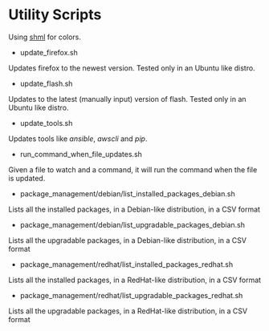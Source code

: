 # Utility Scripts

Using [shml](https://github.com/MaxCDN/shml) for colors.

- update_firefox.sh

Updates firefox to the newest version. Tested only in an Ubuntu like distro.

- update_flash.sh

Updates to the latest (manually input) version of flash. Tested only in an Ubuntu like distro.

- update_tools.sh

Updates tools like _ansible_, _awscli_ and _pip_.

- run_command_when_file_updates.sh

Given a file to watch and a command, it will run the command when the file is updated.

- package_management/debian/list_installed_packages_debian.sh

Lists all the installed packages, in a Debian-like distribution, in a CSV format

- package_management/debian/list_upgradable_packages_debian.sh

Lists all the upgradable packages, in a Debian-like distribution, in a CSV format

- package_management/redhat/list_installed_packages_redhat.sh

Lists all the installed packages, in a RedHat-like distribution, in a CSV format

- package_management/redhat/list_upgradable_packages_redhat.sh

Lists all the upgradable packages, in a RedHat-like distribution, in a CSV format
